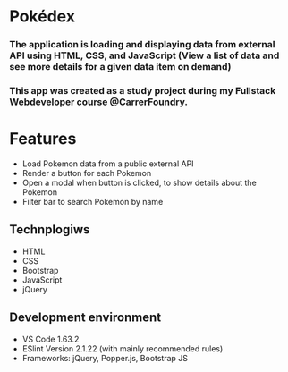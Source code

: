 # Pokédex
### The application is loading and displaying data from external API using HTML, CSS, and JavaScript (View  a list of data and see more details for a given data item on demand)

### This app was created as a study project during my Fullstack Webdeveloper course @CarrerFoundry.

# Features
- Load Pokemon data from a public external API
- Render a button for each Pokemon
- Open a modal when button is clicked, to show details about the Pokemon
- Filter bar to search Pokemon by name

## Technplogiws
- HTML
- CSS
- Bootstrap
- JavaScript
- jQuery

## Development environment
- VS Code 1.63.2
- ESlint Version 2.1.22 (with mainly recommended rules)
- Frameworks: jQuery, Popper.js, Bootstrap JS
